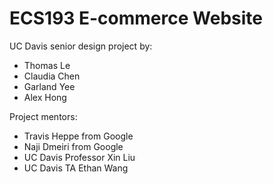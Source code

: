 # ECS193 E-commerce Website

UC Davis senior design project by:

- Thomas Le
- Claudia Chen
- Garland Yee 
- Alex Hong

Project mentors: 

- Travis Heppe from Google
- Naji Dmeiri from Google
- UC Davis Professor Xin Liu  
- UC Davis TA Ethan Wang


